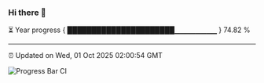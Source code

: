 ### Hi there 👋

⏳ Year progress { ██████████████████████▁▁▁▁▁▁▁▁ } 74.82 %

---

⏰ Updated on Wed, 01 Oct 2025 02:00:54 GMT

![Progress Bar CI](https://github.com/ZhaoGui/ZhaoGui/workflows/Progress%20Bar%20CI/badge.svg)
